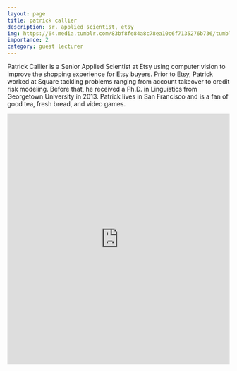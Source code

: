 ```yaml
---
layout: page
title: patrick callier
description: sr. applied scientist, etsy
img: https://64.media.tumblr.com/83bf8fe84a8c78ea10c6f7135276b736/tumblr_nrwimroRAF1stmou2o1_500.jpg
importance: 2
category: guest lecturer
---
```


Patrick Callier is a Senior Applied Scientist at Etsy using computer vision to improve the shopping experience for Etsy buyers. Prior to Etsy, Patrick worked at Square tackling problems ranging from account takeover to credit risk modeling. Before that, he received a Ph.D. in Linguistics from Georgetown University in 2013. Patrick lives in San Francisco and is a fan of good tea, fresh bread, and video games.

<style>
.responsive-wrap iframe{ max-width: 100%;}
</style>
<div class="responsive-wrap">
<!-- this is the embed code provided by Google -->
<iframe src="https://docs.google.com/presentation/d/e/2PACX-1vT0Tgt5rwzoJucD6cwmj7y1tR5lpceueAr1aVTsK0qn19z1H-C4hffZ4DVcpB11Pn6xDgTOXvG4szBw/embed?start=false&loop=false&delayms=3000&slide=id.g216694f168a_0_19" frameborder="0" width="960" height="569" allowfullscreen="true" mozallowfullscreen="true" webkitallowfullscreen="true"></iframe>
<!-- Google embed ends -->
</div>
